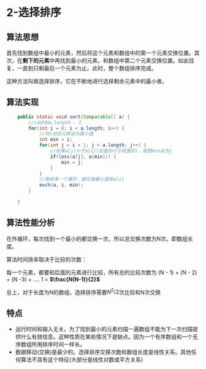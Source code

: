 # 2-选择排序

## 算法思想

首先找到数组中最小的元素，然后将这个元素和数组中的第一个元素交换位置。其次，在**剩下的元素**中再找到最小的元素，和数组中第二个元素交换位置。如此往复，一直到只剩最后一个元素为止。此时，整个数组排序完成。

这种方法叫做选择排序，它在不断地进行选择剩余元素中的最小者。



## 算法实现

```java
    public static void sort(Comparable[] a) {
        //i从0到a.length - 1
        for(int i = 0; i < a.length; i++) {
            //将i对应元素设为最小值
            int min = i; 
            for(int j = i + 1; j < a.length; j++) {
                //如果a[j]小于a[i](后面的小于前面的)，就把min设为j
                if(less(a[j], a[min])) {
                    min = j;
                }
            }
            //每结束一个循环，就交换最小值和a[i]
            exch(a, i, min);
        }
    
    }
```



## 算法性能分析

在外循环，每次找到一个最小的都交换一次，所以总交换次数为N次，即数组长度。

算法时间效率取决于比较的次数：

每一个元素，都要和后面的元素进行比较，所有总的比较次数为 (N - 1) + (N - 2) + (N -3) + .... 1  = 	**$\frac{N(N-1)}{2}$**



总上，对于长度为N的数组，选择排序需要${N^2}/2$次比较和N次交换



## 特点

- 运行时间和输入无关。为了找到最小的元素扫描一遍数组不能为下一次扫描提供什么有效信息。这种性质在某些情况下是缺点。因为一个有序数组和一个无序数组所用排序时间一样长。
- 数据移动(交换)是最少的。选择排序交换次数和数组长度是线性关系。其他任何算法不具有这个特征(大部分是线性对数或平方关系)











